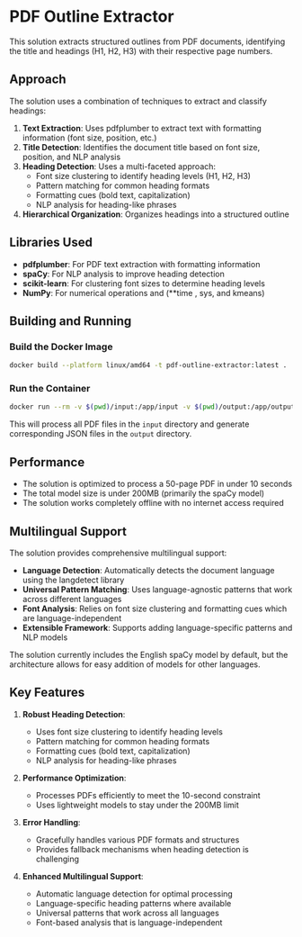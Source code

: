 # PDF Outline Extractor

This solution extracts structured outlines from PDF documents, identifying the title and headings (H1, H2, H3) with their respective page numbers.

## Approach

The solution uses a combination of techniques to extract and classify headings:

1. **Text Extraction**: Uses pdfplumber to extract text with formatting information (font size, position, etc.)
2. **Title Detection**: Identifies the document title based on font size, position, and NLP analysis
3. **Heading Detection**: Uses a multi-faceted approach:
   - Font size clustering to identify heading levels (H1, H2, H3)
   - Pattern matching for common heading formats
   - Formatting cues (bold text, capitalization)
   - NLP analysis for heading-like phrases
4. **Hierarchical Organization**: Organizes headings into a structured outline

## Libraries Used

- **pdfplumber**: For PDF text extraction with formatting information
- **spaCy**: For NLP analysis to improve heading detection
- **scikit-learn**: For clustering font sizes to determine heading levels
- **NumPy**: For numerical operations  and (**time , sys, and kmeans)

## Building and Running

### Build the Docker Image

```bash
docker build --platform linux/amd64 -t pdf-outline-extractor:latest .
```

### Run the Container

```bash
docker run --rm -v $(pwd)/input:/app/input -v $(pwd)/output:/app/output --network none pdf-outline-extractor:latest
```

This will process all PDF files in the `input` directory and generate corresponding JSON files in the `output` directory.

## Performance

- The solution is optimized to process a 50-page PDF in under 10 seconds
- The total model size is under 200MB (primarily the spaCy model)
- The solution works completely offline with no internet access required

## Multilingual Support

The solution provides comprehensive multilingual support:

- **Language Detection**: Automatically detects the document language using the langdetect library
- **Universal Pattern Matching**: Uses language-agnostic patterns that work across different languages
- **Font Analysis**: Relies on font size clustering and formatting cues which are language-independent
- **Extensible Framework**: Supports adding language-specific patterns and NLP models

The solution currently includes the English spaCy model by default, but the architecture allows for easy addition of models for other languages.

## Key Features

1. **Robust Heading Detection**:
   - Uses font size clustering to identify heading levels
   - Pattern matching for common heading formats
   - Formatting cues (bold text, capitalization)
   - NLP analysis for heading-like phrases

2. **Performance Optimization**:
   - Processes PDFs efficiently to meet the 10-second constraint
   - Uses lightweight models to stay under the 200MB limit

3. **Error Handling**:
   - Gracefully handles various PDF formats and structures
   - Provides fallback mechanisms when heading detection is challenging

4. **Enhanced Multilingual Support**:
   - Automatic language detection for optimal processing
   - Language-specific heading patterns where available
   - Universal patterns that work across all languages
   - Font-based analysis that is language-independent